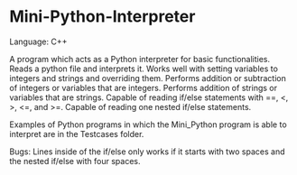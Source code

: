 # Mini-Python-Interpreter

Language: C++

A program which acts as a Python interpreter for basic functionalities.
Reads a python file and interprets it. Works well with setting variables to integers and strings and overriding them.
Performs addition or subtraction of integers or variables that are integers.
Performs addition of strings or variables that are strings.
Capable of reading if/else statements with ==, <, >, <=, and >=.
Capable of reading one nested if/else statements.

Examples of Python programs in which the Mini_Python program is able to interpret are in the Testcases folder.

Bugs:
  Lines inside of the if/else only works if it starts with two spaces and the nested if/else with four spaces.
